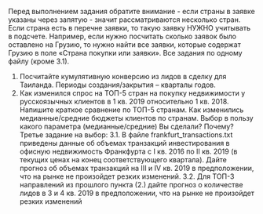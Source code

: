Перед выполнением задания обратите внимание - если страны в заявке 
указаны через запятую - значит рассматриваются несколько стран. Если 
страна есть в перечне заявки, то такую заявку НУЖНО учитывать в подсчете.
 Например, если нужно посчитать сколько заявок было оставлено на Грузию, то 
нужно найти все заявки, которые содержат Грузию в поле «Страна покупки 
или заявки».
 Все задания по одному файлу (кроме 3.1).
 1. Посчитайте кумулятивную конверсию из лидов в сделку для Таиланда. 
Периоды создания/закрытия – кварталы годов.
 2. Как изменился спрос на ТОП-5 стран на покупку недвижимости у 
русскоязычных клиентов в 1 кв. 2019 относительно 1 кв. 2018. Напишите краткое 
сравнение по ТОП-5 странам. Как изменились медианные/средние бюджеты 
клиентов по странам. Выбор в пользу какого параметра (медианные/средние) 
Вы сделали? Почему? 
Третье задание на выбор:
 3.1. В файле frankfurt_transactions.txt приведены данные об объемах 
транзакций инвестирования в офисную недвижимость Франкфурта с I кв. 2016 
по II кв. 2019 (в текущих ценах на конец соответствующего квартала). Дайте 
прогноз об объемах транзакций на III и IV кв. 2019 в предположении, что на 
рынке не произойдет резких изменений.
 3.2.  Для ТОП-3 направлений из прошлого пункта (2.) дайте прогноз о 
количестве лидов в 3 и 4 кв. 2019 в предположении, что на рынке не 
произойдет резких изменений
